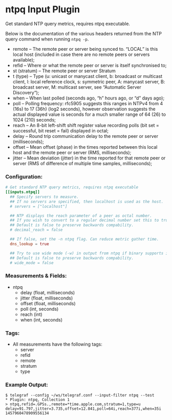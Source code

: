 # ntpq Input Plugin

Get standard NTP query metrics, requires ntpq executable.

Below is the documentation of the various headers returned from the NTP query
command when running `ntpq -p`.

- remote – The remote peer or server being synced to. “LOCAL” is this local host
(included in case there are no remote peers or servers available);
- refid – Where or what the remote peer or server is itself synchronised to;
- st (stratum) – The remote peer or server Stratum
- t (type) – Type (u: unicast or manycast client, b: broadcast or multicast client,
l: local reference clock, s: symmetric peer, A: manycast server,
B: broadcast server, M: multicast server, see “Automatic Server Discovery“);
- when – When last polled (seconds ago, “h” hours ago, or “d” days ago);
- poll – Polling frequency: rfc5905 suggests this ranges in NTPv4 from 4 (16s)
to 17 (36h) (log2 seconds), however observation suggests the actual displayed
value is seconds for a much smaller range of 64 (26) to 1024 (210) seconds;
- reach – An 8-bit left-shift shift register value recording polls (bit set =
successful, bit reset = fail) displayed in octal;
- delay – Round trip communication delay to the remote peer or server (milliseconds);
- offset – Mean offset (phase) in the times reported between this local host and
the remote peer or server (RMS, milliseconds);
- jitter – Mean deviation (jitter) in the time reported for that remote peer or
server (RMS of difference of multiple time samples, milliseconds);

### Configuration:

```toml
# Get standard NTP query metrics, requires ntpq executable
[[inputs.ntpq]]
  ## Specify servers to measure.
  ## If no servers are specified, then localhost is used as the host.
  # servers = ["localhost"]

  ## NTP displays the reach parameter of a peer as octal number.
  ## If you wish to convert to a regular decimal number set this to true.
  ## Default is false to preserve backwards compability.
  # decimal_reach = false

  ## If false, set the -n ntpq flag. Can reduce metric gather time.
  dns_lookup = true

  ## Try to use wide mode (-w) in output from ntpq if binary supports it.
  ## Default is false to preserve backwards compability.
  # wide_mode = false
```

### Measurements & Fields:

- ntpq
    - delay (float, milliseconds)
    - jitter (float, milliseconds)
    - offset (float, milliseconds)
    - poll (int, seconds)
    - reach (int)
    - when (int, seconds)

### Tags:

- All measurements have the following tags:
    - server
    - refid
    - remote
    - stratum
    - type

### Example Output:

```
$ telegraf --config ~/ws/telegraf.conf --input-filter ntpq --test
* Plugin: ntpq, Collection 1
> ntpq,refid=.GPSs.,remote=*time.apple.com,stratum=1,type=u delay=91.797,jitter=3.735,offset=12.841,poll=64i,reach=377i,when=35i 1457960478909556134
```
